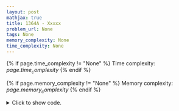 ```yaml
---
layout: post
mathjax: true
title: 1364A - Xxxxx
problem_url: None
tags: None
memory_complexity: None
time_complexity: None
---
```




{% if page.time_complexity != "None" %}
Time complexity: ${{ page.time_complexity }}$
{% endif %}

{% if page.memory_complexity != "None" %}
Memory complexity: ${{ page.memory_complexity }}$
{% endif %}

<details>
<summary>
<p style="display:inline">Click to show code.</p>
</summary>
```cpp
{% raw %}
using namespace std;
using ll = long long;
const int NMAX = 1e5 + 11;
int n, x, a[NMAX];
int solve(void)
{
    int l, r;
    if (accumulate(a, a + n, (ll)0) % x != 0)
        return n;
    l = 0;
    while (l < n and (a[l] % x == 0))
        ++l;
    r = n - 1;
    while (r >= 0 and (a[r] % x == 0))
        --r;
    if (l == n or r == -1)
        return -1;
    return n - min(l + 1, n - r);
}
int main(void)
{
    int t;
    cin >> t;
    while (t--)
    {
        cin >> n >> x;
        for (int i = 0; i < n; ++i)
            cin >> a[i];
        cout << solve() << endl;
    }
    return 0;
}

{% endraw %}
```
</details>

